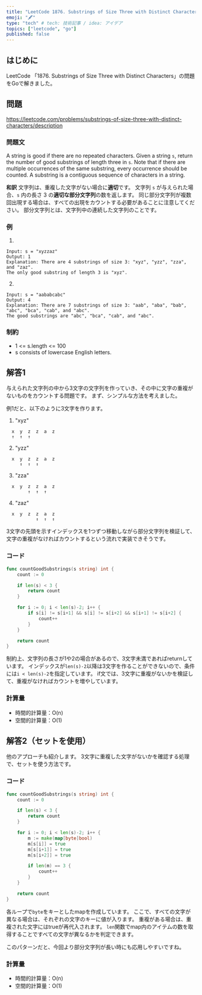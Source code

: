 ```yaml
---
title: "LeetCode 1876. Substrings of Size Three with Distinct Characters"
emoji: "🖋"
type: "tech" # tech: 技術記事 / idea: アイデア
topics: ["leetcode", "go"]
published: false
---
```

## はじめに
LeetCode 「1876. Substrings of Size Three with Distinct Characters」の問題をGoで解きました。

## 問題
https://leetcode.com/problems/substrings-of-size-three-with-distinct-characters/description

### 問題文
A string is good if there are no repeated characters.
Given a string `s​​​​​`, return the number of good substrings of length three in `s​​​​​​`.
Note that if there are multiple occurrences of the same substring, every occurrence should be counted.
A substring is a contiguous sequence of characters in a string.

**和訳**
文字列は、重複した文字がない場合に**適切**です。 
文字列 `s​​​​​​` が与えられた場合、`s​​​​​`​ 内の長さ 3 の**適切な部分文字列**の数を返します。
同じ部分文字列が複数回出現する場合は、すべての出現をカウントする必要があることに注意してください。 
部分文字列とは、文字列中の連続した文字列のことです。

### 例
1.
```
Input: s = "xyzzaz"
Output: 1
Explanation: There are 4 substrings of size 3: "xyz", "yzz", "zza", and "zaz". 
The only good substring of length 3 is "xyz".
```

2.
```
Input: s = "aababcabc"
Output: 4
Explanation: There are 7 substrings of size 3: "aab", "aba", "bab", "abc", "bca", "cab", and "abc".
The good substrings are "abc", "bca", "cab", and "abc".
```

### 制約
- 1 <= s.length <= 100
- s​​​​​​ consists of lowercase English letters.

## 解答1
与えられた文字列の中から3文字の文字列を作っていき、その中に文字の重複がないものをカウントする問題です。
まず、シンプルな方法を考えました。

例1だと、以下のように3文字を作ります。

1. "xyz"
```
  x  y  z  z  a  z
  ↑  ↑  ↑
```
2. "yzz"
```
  x  y  z  z  a  z
     ↑  ↑  ↑
```
3. "zza"
```
  x  y  z  z  a  z
        ↑  ↑  ↑
```
4. "zaz"
```
  x  y  z  z  a  z
           ↑  ↑  ↑
```

3文字の先頭を示すインデックスを1つずつ移動しながら部分文字列を検証して、文字の重複がなければカウントするという流れで実装できそうです。

### コード
```go
func countGoodSubstrings(s string) int {
    count := 0

    if len(s) < 3 {
        return count
    }

    for i := 0; i < len(s)-2; i++ {
        if s[i] != s[i+1] && s[i] != s[i+2] && s[i+1] != s[i+2] {
            count++
        }
    }

    return count
}
```
制約上、文字列の長さが1や2の場合があるので、3文字未満であればreturnしています。
インデックスが`len(s)-2`以降は3文字を作ることができないので、条件には`i < len(s)-2`を指定しています。
if文では、3文字に重複がないかを検証して、重複がなければカウントを増やしています。

### 計算量
- 時間的計算量：O(n)
- 空間的計算量：O(1)

## 解答2（セットを使用）
他のアプローチも紹介します。
3文字に重複した文字がないかを確認する処理で、セットを使う方法です。

### コード
```go
func countGoodSubstrings(s string) int {
    count := 0

    if len(s) < 3 {
        return count
    }

    for i := 0; i < len(s)-2; i++ {
        m := make(map[byte]bool)
        m[s[i]] = true
        m[s[i+1]] = true
        m[s[i+2]] = true

        if len(m) == 3 {
            count++
        }
    }

    return count
}
```
各ループで`byte`をキーとしたmapを作成しています。
ここで、すべての文字が異なる場合は、それぞれの文字のキーに値が入ります。
重複がある場合は、重複された文字にはtrueが再代入されます。
`len`関数でmap内のアイテムの数を取得することですべての文字が異なるかを判定できます。

このパターンだと、今回より部分文字列が長い時にも応用しやすいですね。

### 計算量
- 時間的計算量：O(n)
- 空間的計算量：O(1)